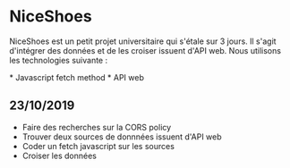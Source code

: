 # NiceShoes
<p> NiceShoes est un petit projet universitaire qui s'étale sur 3 jours. Il s'agit d'intégrer des données et de les croiser issuent d'API web. Nous utilisons les technologies suivante : </p>
  * Javascript fetch method
  * API web
  

## 23/10/2019

 * Faire des recherches sur la CORS policy
 * Trouver deux sources de donnnées issuent d'API web
 * Coder un fetch javascript sur les sources
 * Croiser les données 

